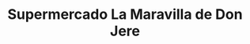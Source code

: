 ---
title: "Supermercado La Maravilla de Don Jere"
url: /nacimiento/supermercado-la-maravilla-de-don-jere/
shop: supermercado
---